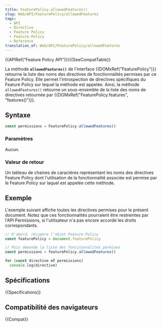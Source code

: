 ```yaml
---
title: FeaturePolicy.allowedFeatures()
slug: Web/API/FeaturePolicy/allowedFeatures
tags:
  - API
  - Directive
  - Feature Policy
  - Feature-Policy
  - Reference
translation_of: Web/API/FeaturePolicy/allowedFeatures
---
```


{{APIRef("Feature Policy API")}}{{SeeCompatTable}}

La méthode **`allowedFeatures()`** de l'interface {{DOMxRef("FeaturePolicy")}} retourne la liste des noms des directives de fonctionnalités permises par ce Feature Policy. Elle permet l'introspection de directives spécifiques du Feature Policy sur lequel la méthode est appelée. Ainsi, la méthode `allowedFeatures()` retourne un sous-ensemble de la liste des noms de directives retournée par {{DOMxRef("FeaturePolicy.features", "features()")}}.

## Syntaxe

```js
const permissions = FeaturePolicy.allowedFeatures()
```

### Paramètres

Aucun.

### Valeur de retour

Un tableau de chaines de caractères représentant les noms des directives Feature Policy dont l'utilisation de la fonctionnalité associée est permise par le Feature Policy sur laquel est appelée cette méthode.

## Exemple

L'exemple suivant affiche toutes les directives permises pour le présent document. Notez que ces fonctionnalités pourraient être restreintes par l'API Permissions, si l'utilisateur n'a pas encore accordé les droits correspondants.

```js
// D'abord, récupère l'objet Feature Policy
const featurePolicy = document.featurePolicy

// Puis demande la liste des foncitonnalités permises
const permissions = featurePolicy.allowedFeatures()

for (const directive of permissions)
  console.log(directive)
```

## Spécifications

{{Specifications}}

## Compatibilité des navigateurs

{{Compat}}
